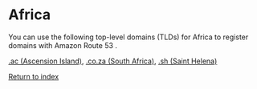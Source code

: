 # Africa<a name="registrar-tld-list-africa"></a>

You can use the following top\-level domains \(TLDs\) for Africa to register domains with Amazon Route 53 \.

[\.ac \(Ascension Island\)](ac.md), [\.co\.za \(South Africa\)](co.za.md), [\.sh \(Saint Helena\)](sh.md)

[Return to index](registrar-tld-list.md#index)